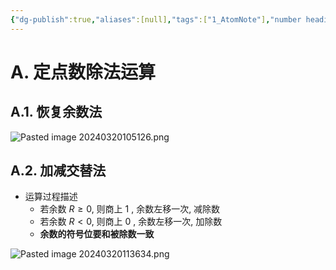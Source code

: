 ```yaml
---
{"dg-publish":true,"aliases":[null],"tags":["1_AtomNote"],"number headings":"auto, first-level 1, max 6, A.1.","Created-Date":"2024-03-20 10:49:45","Modified-Date":"2024-04-18 11:53:22","permalink":"/A01_Lessons/Ab03_计算机组织与体系结构/定点数除法运算/","dgPassFrontmatter":true}
---
```


# A. 定点数除法运算


## A.1. 恢复余数法

![Pasted image 20240320105126.png](/img/user/Z02_ObFiles/Attachments/Pasted%20image%2020240320105126.png)




## A.2. 加减交替法

- 运算过程描述
	- 若余数 $R \geqslant 0$, 则商上 1 , 余数左移一次, 减除数
	- 若余数 $R<0$, 则商上 0 , 余数左移一次, 加除数
	- **余数的符号位要和被除数一致**



![Pasted image 20240320113634.png](/img/user/Z02_ObFiles/Attachments/Pasted%20image%2020240320113634.png)



